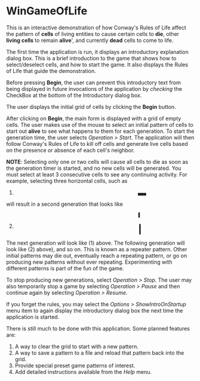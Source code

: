 # WinGameOfLife
This is an interactive demonstration of how Conway's Rules of Life affect the pattern of **cells** of living entities to cause certain cells to **die**, other **living cells** to remain **alive**', and currently **dead** cells to come to life.

The first time the application is run, it displays an introductory explanation dialog box.  This is a brief introduction to the game that shows how to select/deselect cells, and how to start the game.  It also displays the Rules of Life that guide the demonstration.

Before pressing **Begin**, the user can prevent this introductory text from being displayed in future invocations of the application by *checking* the CheckBox at the bottom of the Introductory dialog box.

The user displays the initial grid of cells by clicking the **Begin** button.

After clicking on **Begin**, the main form is displayed with a grid of empty cells.  The user makes use of the mouse to select an initial pattern of cells to start out **alive** to see what happens to them for each generation.  To start the generation time, the user selects *Operation > Start*.  The application will then follow Conway's Rules of Life to kill off cells and generate live cells based on the presence or absence of each cell's neighbor.

**NOTE**: Selecting only one or two cells will cause all cells to die as soon as the generation timer is started, and no new cells will be generated.  You must select at least 3 consecutive cells to see any continuing activity.  For example, selecting three horizontal cells, such as

1)                                                   ▄▄▄

will result in a second generation that looks like

                                                     ▐
2)                                                   ▐
                                                     ▐

The next generation will look like (1) above.  The following generation will look like (2) above), and so on.  This is known as a repeater pattern.  Other initial patterns may die out, eventually reach a repeating pattern, or go on producing new patterns without ever repeating.  Experimenting with different patterns is part of the fun of the game.

To stop producing new generations, select *Operation > Stop*.  The user may also temporarily stop a game by selecting *Operation > Pause* and then continue again by selecting *Operation > Resume*.

If you forget the rules, you may select the *Options > ShowIntroOnStartup* menu item to again display the introductory dialog box the next time the application is started.

There is still much to be done with this application.  Some planned features are:
1. A way to clear the grid to start with a new pattern.
2. A way to save a pattern to a file and reload that pattern back into the grid.
3. Provide special preset game patterns of interest.
4. Add detailed instructions available from the *Help* menu.

 													 
